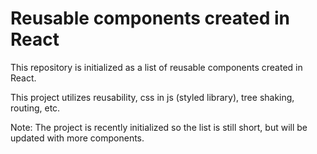 # Reusable components created in React

This repository is initialized as a list of reusable components created in React.

This project utilizes reusability, css in js (styled library), tree shaking, routing, etc.

Note: The project is recently initialized so the list is still short, but will be updated with more components.
